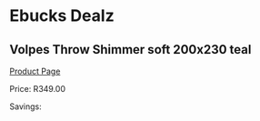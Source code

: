 
# Ebucks Dealz
## Volpes Throw Shimmer soft 200x230 teal
[Product Page](https://www.ebucks.com/web/shop/productSelected.do?prodId=1196399967&catId=704984344)

Price: R349.00

Savings: 


	